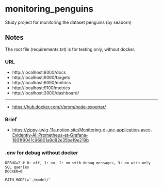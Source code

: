 # monitoring_penguins
Study project for monitoring the dataset penguins (by seaborn)

## Notes
The root file (requirements.txt) is for testing only, without docker.

### URL
* http://localhost:8000/docs
* http://localhost:9090/targets
* http://localhost:9090/metrics
* http://localhost:9100/metrics
* http://localhost:3000/dashboard/
---
* https://hub.docker.com/r/prom/node-exporter/

### Brief
* https://zippy-twig-11a.notion.site/Monitoring-d-une-application-avec-Evidently-AI-Prometheus-et-Grafana-1801f9041c96801a9d82e35be19e219b

### .env for debug without docker
```dotenv
DEBUG=2 # 0: off, 1: on, 2: on with debug messages, 3: on with only SQL queries
DOCKER=0

PATH_MODEL='./model/'
```